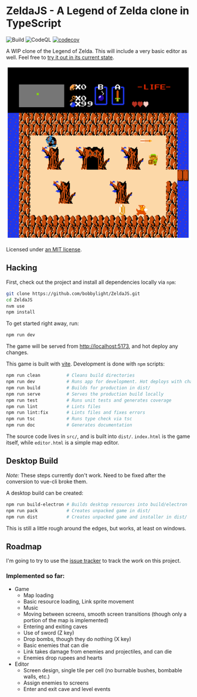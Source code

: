 # ZeldaJS - A Legend of Zelda clone in TypeScript
![Build](https://github.com/bobbylight/ZeldaJS/actions/workflows/build.yml/badge.svg)
![CodeQL](https://github.com/bobbylight/ZeldaJS/actions/workflows/codeql-analysis.yml/badge.svg)
[![codecov](https://codecov.io/gh/bobbylight/ZeldaJS/branch/master/graph/badge.svg?token=IT4BJHTZKJ)](https://codecov.io/gh/bobbylight/ZeldaJS)

A WIP clone of the Legend of Zelda.  This will include a very basic editor as well.
Feel free to [try it out in its current state](http://bobbylight.github.io/ZeldaJS/).

![img/level-one-entrance.png](img/level-1-entrance.png)

Licensed under [an MIT license](LICENSE.txt).

## Hacking
First, check out the project and install all dependencies locally via `npm`:

```bash
git clone https://github.com/bobbylight/ZeldaJS.git
cd ZeldaJS
nvm use
npm install
```

To get started right away, run:

```bash
npm run dev
```

The game will be served from [http://localhost:5173](), and hot deploy any changes.

This game is built with [vite](https://vite.dev/).  Development is done with `npm` scripts:

```bash
npm run clean          # Cleans build directories
npm run dev            # Runs app for development. Hot deploys with changes
npm run build          # Builds for production in dist/
npm run serve          # Serves the production build locally
npm run test           # Runs unit tests and generates coverage
npm run lint           # Lints files
npm run lint:fix       # Lints files and fixes errors
npm run tsc            # Runs type check via tsc
npm run doc            # Generates documentation
```

The source code lives in `src/`, and is built into `dist/`.
`index.html` is the game itself, while `editor.html` is a simple map editor.

## Desktop Build
*Note:* These steps currently don't work.  Need to be fixed after the conversion
to vue-cli broke them.

A desktop build can be created:

```bash
npm run build-electron # Builds desktop resources into build/electron
npm run pack           # Creates unpacked game in dist/
npm run dist           # Creates unpacked game and installer in dist/
```

This is still a little rough around the edges, but works, at least on windows.

## Roadmap
I'm going to try to use the [issue tracker](https://github.com/bobbylight/ZeldaJS/issues) to track the work on this project.

### Implemented so far:

* Game
  - Map loading
  - Basic resource loading, Link sprite movement
  - Music
  - Moving between screens, smooth screen transitions (though only a portion of the map is implemented)
  - Entering and exiting caves
  - Use of sword (Z key)
  - Drop bombs, though they do nothing (X key)
  - Basic enemies that can die
  - Link takes damage from enemies and projectiles, and can die
  - Enemies drop rupees and hearts
* Editor
  - Screen design, single tile per cell (no burnable bushes, bombable walls, etc.)
  - Assign enemies to screens
  - Enter and exit cave and level events
